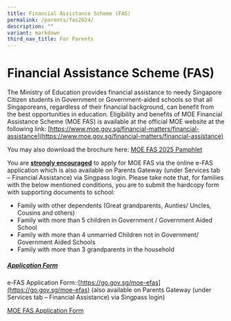 ```yaml
---
title: Financial Assistance Scheme (FAS)
permalink: /parents/fas2024/
description: ""
variant: markdown
third_nav_title: For Parents
---
```

# Financial Assistance Scheme (FAS)
The Ministry of Education provides financial assistance to needy Singapore Citizen students in Government or Government-aided schools so that all Singaporeans, regardless of their financial background, can benefit from the best opportunities in education. Eligibility and benefits of MOE Financial Assistance Scheme (MOE FAS) is available at the official MOE website at the following link:
[https://www.moe.gov.sg/financial-matters/financial-assistance](https://www.moe.gov.sg/financial-matters/financial-assistance)

You may also download the brochure here:  [MOE FAS 2025 Pamphlet](/files/MOE_FAS_2025_pamphlet.pdf)

You are <u><b>strongly encouraged</b></u> to apply for MOE FAS via the online e-FAS application which is also available on Parents Gateway (under Services tab – Financial Assistance) via Singpass login.
Please take note that, for families with the below mentioned conditions, you are to submit the hardcopy form with supporting documents to school:
- Family with other dependents (Great grandparents, Aunties/ Uncles, Cousins and others)
- Family with more than 5 children in Government / Government Aided School
- Family with more than 4 unmarried Children not in Government/ Government Aided Schools
- Family with more than 3 grandparents in the household

##### <u>Application Form</u>
e-FAS Application Form::[https://go.gov.sg/moe-efas](https://go.gov.sg/moe-efas) (also available on Parents Gateway (under Services tab – Financial Assistance) via Singpass login)

[MOE FAS Application Form](/files/MOE_FAS_Application_Form_2025.pdf)